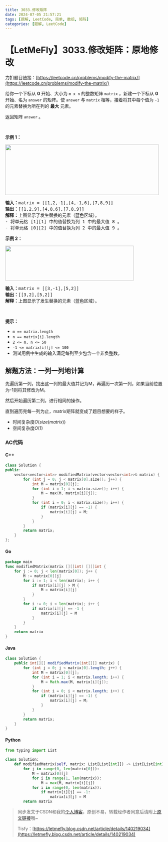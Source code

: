 ```yaml
---
title: 3033.修改矩阵
date: 2024-07-05 21:57:21
tags: [题解, LeetCode, 简单, 数组, 矩阵]
categories: [题解, LeetCode]
---
```


# 【LetMeFly】3033.修改矩阵：原地修改

力扣题目链接：[https://leetcode.cn/problems/modify-the-matrix/](https://leetcode.cn/problems/modify-the-matrix/)

<p>给你一个下标从 <strong>0</strong> 开始、大小为 <code>m x n</code> 的整数矩阵 <code>matrix</code> ，新建一个下标从 <strong>0</strong> 开始、名为 <code>answer</code> 的矩阵。使 <code>answer</code> 与 <code>matrix</code> 相等，接着将其中每个值为 <code>-1</code> 的元素替换为所在列的 <strong>最大</strong> 元素。</p>

<p>返回矩阵 <code>answer</code> 。</p>

<p>&nbsp;</p>

<p><strong class="example">示例 1：</strong></p>
<img alt="" src="https://assets.leetcode.com/uploads/2023/12/24/matrix1.png" style="width: 491px; height: 161px;" />
<pre>
<strong>输入：</strong>matrix = [[1,2,-1],[4,-1,6],[7,8,9]]
<strong>输出：</strong>[[1,2,9],[4,8,6],[7,8,9]]
<strong>解释：</strong>上图显示了发生替换的元素（蓝色区域）。
- 将单元格 [1][1] 中的值替换为列 1 中的最大值 8 。
- 将单元格 [0][2] 中的值替换为列 2 中的最大值 9 。
</pre>

<p><strong class="example">示例 2：</strong></p>
<img alt="" src="https://assets.leetcode.com/uploads/2023/12/24/matrix2.png" style="width: 411px; height: 111px;" />
<pre>
<strong>输入：</strong>matrix = [[3,-1],[5,2]]
<strong>输出：</strong>[[3,2],[5,2]]
<strong>解释：</strong>上图显示了发生替换的元素（蓝色区域）。
</pre>

<p>&nbsp;</p>

<p><strong>提示：</strong></p>

<ul>
	<li><code>m == matrix.length</code></li>
	<li><code>n == matrix[i].length</code></li>
	<li><code>2 &lt;= m, n &lt;= 50</code></li>
	<li><code>-1 &lt;= matrix[i][j] &lt;= 100</code></li>
	<li>测试用例中生成的输入满足每列至少包含一个非负整数。</li>
</ul>


    
## 解题方法：一列一列地计算

先遍历第一列，找出这一列的最大值并记为M，再遍历一次第一列，如果当前位置为-1则将其修改为M。

然后开始遍历第二列，进行相同的操作。

直到遍历完每一列为止，matrix矩阵就变成了题目想要的样子。

+ 时间复杂度$O(size(matrix))$
+ 空间复杂度$O(1)$

### AC代码

#### C++

```cpp
class Solution {
public:
    vector<vector<int>> modifiedMatrix(vector<vector<int>>& matrix) {
        for (int j = 0; j < matrix[0].size(); j++) {
            int M = matrix[0][j];
            for (int i = 1; i < matrix.size(); i++) {
                M = max(M, matrix[i][j]);
            }
            for (int i = 0; i < matrix.size(); i++) {
                if (matrix[i][j] == -1) {
                    matrix[i][j] = M;
                }
            }
        }
        return matrix;
    }
};
```

#### Go

```go
package main
func modifiedMatrix(matrix [][]int) [][]int {
    for j := 0; j < len(matrix[0]); j++ {
        M := matrix[0][j]
        for i := 1; i < len(matrix); i++ {
            if matrix[i][j] > M {
                M = matrix[i][j]
            }
        }
        for i := 0; i < len(matrix); i++ {
            if matrix[i][j] == -1 {
                matrix[i][j] = M
            }
        }
    }
    return matrix
}
```

#### Java

```java
class Solution {
    public int[][] modifiedMatrix(int[][] matrix) {
        for (int j = 0; j < matrix[0].length; j++) {
            int M = matrix[0][j];
            for (int i = 1; i < matrix.length; i++) {
                M = Math.max(M, matrix[i][j]);
            }
            for (int i = 0; i < matrix.length; i++) {
                if (matrix[i][j] == -1) {
                    matrix[i][j] = M;
                }
            }
        }
        return matrix;
    }
}
```

#### Python

```python
from typing import List

class Solution:
    def modifiedMatrix(self, matrix: List[List[int]]) -> List[List[int]]:
        for j in range(0, len(matrix[0])):
            M = matrix[0][j]
            for i in range(1, len(matrix)):
                M = max(M, matrix[i][j])
            for i in range(0, len(matrix)):
                if matrix[i][j] == -1:
                    matrix[i][j] = M
        return matrix
```

> 同步发文于CSDN和我的[个人博客](https://blog.letmefly.xyz/)，原创不易，转载经作者同意后请附上[原文链接](https://blog.letmefly.xyz/2024/07/05/LeetCode%203033.%E4%BF%AE%E6%94%B9%E7%9F%A9%E9%98%B5/)哦~
>
> Tisfy：[https://letmefly.blog.csdn.net/article/details/140219034](https://letmefly.blog.csdn.net/article/details/140219034)
